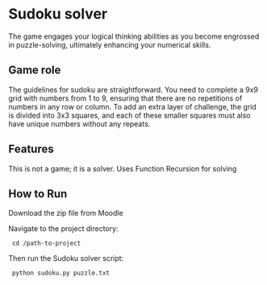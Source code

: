 # Sudoku solver 
The game engages your logical thinking abilities as you become engrossed in puzzle-solving, ultimately enhancing your numerical skills.
## Game role
The guidelines for sudoku are straightforward. You need to complete a 9x9 grid with numbers from 1 to 9, ensuring that there are no repetitions of numbers in any row or column. To add an extra layer of 
challenge, the grid is divided into 3x3 squares, and each of these smaller squares must also have unique numbers without any repeats.

## Features
This is not a game; it is a solver.
Uses Function Recursion for solving 
## How to Run 

Download the zip file from Moodle 

Navigate to the project directory:

     cd /path-to-project

Then run the Sudoku solver script:

     python sudoku.py puzzle.txt

